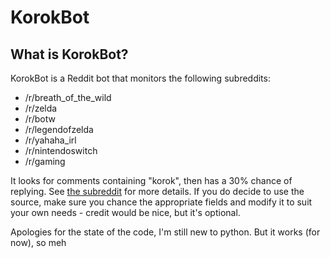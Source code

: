# KorokBot

## What is KorokBot?

KorokBot is a Reddit bot that monitors the following subreddits:

- /r/breath_of_the_wild
- /r/zelda
- /r/botw
- /r/legendofzelda
- /r/yahaha_irl
- /r/nintendoswitch
- /r/gaming

It looks for comments containing "korok", then has a 30% chance of replying. See [the subreddit](http://reddit.com/r/korokBot) for more details.
If you do decide to use the source, make sure you chance the appropriate fields and modify it to suit your own needs - credit would be nice, but it's optional.

Apologies for the state of the code, I'm still new to python. But it works (for now), so meh
